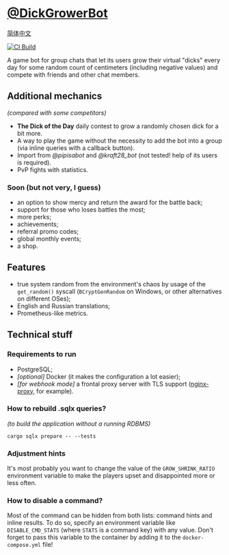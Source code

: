 [@DickGrowerBot](https://t.me/DickGrowerBot)
============================================

[简体中文](/README_zh-cn.md)

[![CI Build](https://github.com/kozalosev/DickGrowerBot/actions/workflows/ci-build.yaml/badge.svg?branch=main&event=push)](https://github.com/kozalosev/DickGrowerBot/actions/workflows/ci-build.yaml)

A game bot for group chats that let its users grow their virtual "dicks" every day for some random count of centimeters (including negative values) and compete with friends and other chat members.

Additional mechanics
--------------------
_(compared with some competitors)_

* **The Dick of the Day** daily contest to grow a randomly chosen dick for a bit more.
* A way to play the game without the necessity to add the bot into a group (via inline queries with a callback button).
* Import from _@pipisabot_ and _@kraft28_bot_ (not tested! help of its users is required).
* PvP fights with statistics.

### Soon (but not very, I guess)
* an option to show mercy and return the award for the battle back;
* support for those who loses battles the most;
* more perks;
* achievements;
* referral promo codes;
* global monthly events;
* a shop.

Features
--------
* true system random from the environment's chaos by usage of the `get_random()` syscall (`BCryptGenRandom` on Windows, or other alternatives on different OSes);
* English and Russian translations;
* Prometheus-like metrics.

Technical stuff
---------------

### Requirements to run
* PostgreSQL;
* _\[optional]_ Docker (it makes the configuration a lot easier);
* _\[for webhook mode]_ a frontal proxy server with TLS support ([nginx-proxy](https://github.com/nginx-proxy/nginx-proxy), for example).

### How to rebuild .sqlx queries?
_(to build the application without a running RDBMS)_

```shell
cargo sqlx prepare -- --tests
```

### Adjustment hints

It's most probably you want to change the value of the `GROW_SHRINK_RATIO` environment variable to make the players upset and disappointed more or less often.

### How to disable a command?

Most of the command can be hidden from both lists: command hints and inline results. To do so, specify an environment variable like `DISABLE_CMD_STATS` (where `STATS` is a command key) with any value.
Don't forget to pass this variable to the container by adding it to the `docker-compose.yml` file!
